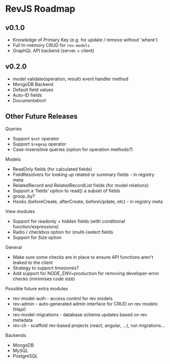 # RevJS Roadmap

## v0.1.0

* Knowledge of Primary Key (e.g. for update / remove without 'where')
* Full In-memory CRUD for `rev-models`
* GraphQL API backend (server + client)

## v0.2.0

* model validate(operation, result) event handler method
* MongoDB Backend
* Default field values
* Auto-ID fields
* Documentation!

## Other Future Releases

Queries
 * Support `$not` operator
 * Support `$regexp` operator
 * Case-insensitive queries (option for operation methods?)

Models
 * ReadOnly fields (for calculated fields)
 * FieldResolvers for looking up related or summary fields - in registry meta
 * RelatedRecord and RelatedRecordList fields (for model relations)
 * Support a 'fields' option to read() a subset of fields
 * group_by?
 * Hooks (beforeCreate, afterCreate, beforeUpdate, etc) - in registry meta

View modules
 * Support for readonly + hidden fields (with conditional function/expressions)
 * Radio / checkbox option for (multi-)select fields
 * Support for Size option

General
 * Make sure some checks are in place to ensure API functions aren't leaked to the client
 * Strategy to support timezones?
 * Add support for NODE_ENV=production for removing developer-error checks (minimises code size)

Possible future extra modules
 * rev-model-auth - access control for rev models
 * rev-admin - auto-generated admin interface for CRUD on rev models (Hapi)
 * rev-model-migrations - database schema updates based on rev metadata
 * rev-cli - scaffold rev-based projects (react, angular, ...), run migrations...

Backends
 * MongoDB
 * MySQL
 * PostgreSQL

